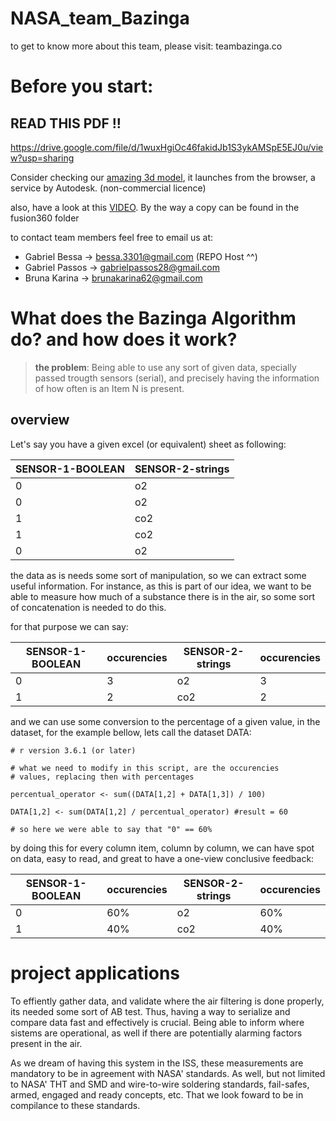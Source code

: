 # NASA_team_Bazinga

to get to know more about this team, please visit: teambazinga.co

# Before you start:

## READ THIS PDF !!
https://drive.google.com/file/d/1wuxHgiOc46fakidJb1S3ykAMSpE5EJ0u/view?usp=sharing

Consider checking our [amazing 3d model](https://a360.co/3dkGRmY), it launches from the browser, a service by Autodesk. (non-commercial licence)

also, have a look at this [VIDEO](https://drive.google.com/file/d/1fnJudSjP9p4uztPqeC9cWlFvzgTDm3ZN/view?usp=sharing). By the way a copy can be found in the fusion360 folder

to contact team members feel free to email us at:

- Gabriel Bessa -> bessa.3301@gmail.com (REPO Host ^^)
- Gabriel Passos -> gabrielpassos28@gmail.com
- Bruna Karina -> brunakarina62@gmail.com

# What does the Bazinga Algorithm do? and how does it work?

> **the problem**: Being able to use any sort of given data, specially passed trougth sensors (serial), and precisely having the information of how often is an Item N is present.

## overview

Let's say you have a given excel (or equivalent) sheet as following:

| SENSOR-1-BOOLEAN | SENSOR-2-strings |
| ---------------- | ---------------- |
| 0                | o2               |
| 0                | o2               |
| 1                | co2              |
| 1                | co2              |
| 0                | o2               |

the data as is needs some sort of manipulation, so we can extract some useful information. For instance, as this is part of our idea, we want to be able to measure how much of a substance there is in the air, so some sort of concatenation is needed to do this.

for that purpose we can say:

| SENSOR-1-BOOLEAN | occurencies | SENSOR-2-strings | occurencies |
| ---------------- | ----------- | ---------------- | ----------- |
| 0                | 3           | o2               | 3           |
| 1                | 2           | co2              | 2           |

and we can use some conversion to the percentage of a given value, in the dataset, for the example bellow, lets call the dataset DATA:

```
# r version 3.6.1 (or later)

# what we need to modify in this script, are the occurencies
# values, replacing then with percentages

percentual_operator <- sum((DATA[1,2] + DATA[1,3]) / 100)

DATA[1,2] <- sum(DATA[1,2] / percentual_operator) #result = 60

# so here we were able to say that "0" == 60%

```

by doing this for every column item, column by column, we can have spot on data, easy to read, and great to have a one-view conclusive feedback:

| SENSOR-1-BOOLEAN | occurencies | SENSOR-2-strings | occurencies |
| ---------------- | ----------- | ---------------- | ----------- |
| 0                | 60%         | o2               | 60%         |
| 1                | 40%         | co2              | 40%         |

# project applications

To effiently gather data, and validate where the air filtering is done properly, its needed some sort of AB test. Thus, having a way to serialize and compare data fast and effectively is crucial. Being able to inform where sistems are operational, as well if there are potentially alarming factors present in the air.

As we dream of having this system in the ISS, these measurements are mandatory to be in agreement with NASA' standards. As well, but not limited to NASA' THT and SMD and wire-to-wire soldering standards, fail-safes, armed, engaged and ready concepts, etc. That we look foward to be in compilance to these standards.
